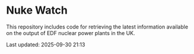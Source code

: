 # Nuke Watch

This repository includes code for retrieving the latest information available on the output of EDF nuclear power plants in the UK.

Last updated: 2025-09-30 21:13